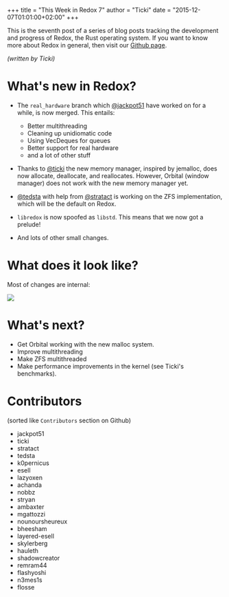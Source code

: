 +++
title = "This Week in Redox 7"
author = "Ticki"
date = "2015-12-07T01:01:00+02:00"
+++

This is the seventh post of a series of blog posts tracking the development and progress of Redox, the Rust operating system. If you want to know more about Redox in general, then visit our [Github page](https://github.com/redox-os/redox).

*(written by Ticki)*

# What's new in Redox?

- The `real_hardware` branch which [@jackpot51](https://github.com/jackpot51) have worked on for a while, is now merged. This entails:
    * Better multithreading
    * Cleaning up unidiomatic code
    * Using VecDeques for queues
    * Better support for real hardware
    * and a lot of other stuff

- Thanks to [@ticki](https://github.com/ticki) the new memory manager, inspired by jemalloc, does now allocate, deallocate, and reallocates. However, Orbital (window manager) does not work with the new memory manager yet.

- [@tedsta](https://github.com/tedsta) with help from [@stratact](https://github.com/stratact) is working on the ZFS implementation, which will be the default on Redox.

- `libredox` is now spoofed as `libstd`. This means that we now got a prelude!

- And lots of other small changes.


# What does it look like?

Most of changes are internal:

<img class="img-responsive" src="https://raw.githubusercontent.com/redox-os/redox/master/img/screenshots/screen.png"/>


# What's next?

- Get Orbital working with the new malloc system.
- Improve multithreading
- Make ZFS multithreaded
- Make performance improvements in the kernel (see Ticki's benchmarks).

# Contributors

(sorted like `Contributors` section on Github)

- jackpot51
- ticki
- stratact
- tedsta
- k0pernicus
- esell
- lazyoxen
- achanda
- nobbz
- stryan
- ambaxter
- mgattozzi
- nounoursheureux
- bheesham
- layered-esell
- skylerberg
- hauleth
- shadowcreator
- remram44
- flashyoshi
- n3mes1s
- flosse
